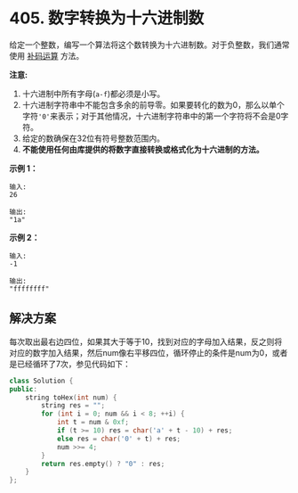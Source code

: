 # 405. 数字转换为十六进制数

给定一个整数，编写一个算法将这个数转换为十六进制数。对于负整数，我们通常使用 [补码运算](https://baike.baidu.com/item/%E8%A1%A5%E7%A0%81/6854613?fr=aladdin) 方法。

**注意:**

1. 十六进制中所有字母(`a-f`)都必须是小写。
2. 十六进制字符串中不能包含多余的前导零。如果要转化的数为0，那么以单个字符`'0'`来表示；对于其他情况，十六进制字符串中的第一个字符将不会是0字符。 
3. 给定的数确保在32位有符号整数范围内。
4. **不能使用任何由库提供的将数字直接转换或格式化为十六进制的方法。**

**示例 1：**

```
输入:
26

输出:
"1a"

```

**示例 2：**

```
输入:
-1

输出:
"ffffffff"
```



## 解决方案

每次取出最右边四位，如果其大于等于10，找到对应的字母加入结果，反之则将对应的数字加入结果，然后num像右平移四位，循环停止的条件是num为0，或者是已经循环了7次，参见代码如下：

```c++
class Solution {
public:
    string toHex(int num) {
        string res = "";
        for (int i = 0; num && i < 8; ++i) {
            int t = num & 0xf;
            if (t >= 10) res = char('a' + t - 10) + res;
            else res = char('0' + t) + res;
            num >>= 4;
        }
        return res.empty() ? "0" : res;
    }
};
```

